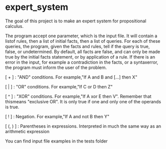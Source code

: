 # expert_system

The goal of this project is to make an expert system for propositional calculus.

The program accept one parameter, which is the input file. It will contain a listof rules, then a list of initial facts, then a list of queries. For each of these queries, the program, given the facts and rules, tell if the query is true, false, or undetermined. By default, all facts are false, and can only be made true by the initial facts statement, or by application of a rule. If there is an error in the input, for example a contradiction in the facts, or a syntaxerror, the program must inform the user of the problem.

[ + ] : "AND" conditions. For example,"If A and B and [...]  then X"

[ | ] : "OR" conditions. For example,"If C or D then Z"

[ ^ ] : "XOR" conditions.  For example,"If A xor E then V".  Remember that thismeans "exclusive OR". It is only true if one and only one of the operands is true.

[ ! ] : Negation. For example,"If A and not B then Y"

[ (, ) ] : Parentheses in expressions. Interpreted in much the same way as an arithmetic expression


You can find input file examples in the tests folder
